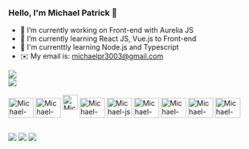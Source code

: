 ### Hello, I'm Michael Patrick 👋

- 🔭 I’m currently working on Front-end with Aurelia JS
- 🌱 I’m currently learning React JS, Vue.js to Front-end
- 🌱 I'm currenttly learning Node.js and Typescript
-  ✉️ My email is: michaelpr3003@gmail.com

<div>
  <a href="https://github.com/mrosa16"></a>
  <img height:"180em" src="https://github-readme-stats.vercel.app/api?username=mrosa16&theme=react&show_icons=true" />
  <br>
  <img height:"180em" src="https://github-readme-stats.vercel.app/api/top-langs/?username=mrosa16&theme=react&layout=compact" />
</div>

<div style="display: inline_block"><br>


<img align="center" alt="Michael-Vuejs" height="40" width="50"   src="https://cdn.jsdelivr.net/gh/devicons/devicon/icons/vuejs/vuejs-original.svg" />
<img  align="center" alt="Michael-NODE" height="40" width="50" src="https://cdn.jsdelivr.net/gh/devicons/devicon@latest/icons/nodejs/nodejs-original.svg" />
<img lign="center" alt="Michael-posgres" height="30" width="30" src="https://cdn.jsdelivr.net/gh/devicons/devicon@latest/icons/postgresql/postgresql-original.svg" />
<img align="center" alt="Michael-react" height="40" width="50"  src="https://cdn.jsdelivr.net/gh/devicons/devicon/icons/react/react-original.svg" />
<img align="center" alt="Michael-js" height="40" width="50"  src="https://cdn.jsdelivr.net/gh/devicons/devicon/icons/javascript/javascript-original.svg" />
<img align="center" alt="Michael-HTML5" height="40" width="50"  src="https://cdn.jsdelivr.net/gh/devicons/devicon/icons/html5/html5-original.svg" />
<img align="center" alt="Michael-CSS" height="40" width="50"  src="https://cdn.jsdelivr.net/gh/devicons/devicon/icons/css3/css3-original.svg" />
<img align="center" alt="Michael-MySql" height="40" width="50"  src="https://cdn.jsdelivr.net/gh/devicons/devicon/icons/mysql/mysql-original.svg" />
<img align="center" alt="Michael-PHP" height="40" width="50"  src="https://cdn.jsdelivr.net/gh/devicons/devicon/icons/php/php-original.svg" />


</div>

##
<div>
  <a href="mailto:michaelpr16@live.com"><img  src="https://img.shields.io/badge/Gmail-D14836?style=for-the-badge&logo=gmail&logoColor=white" /></a>
  <a href="https://www.instagram.com/the_michaels__/"><img  src="https://img.shields.io/badge/Instagram-E4405F?style=for-the-badge&logo=instagram&logoColor=white"/></a>
  <a href="https://www.linkedin.com/in/michael-patrick-aaab0572/"><img  src= "https://img.shields.io/badge/LinkedIn-0077B5?style=for-the-badge&logo=linkedin&logoColor=white"/></a>
</div>
